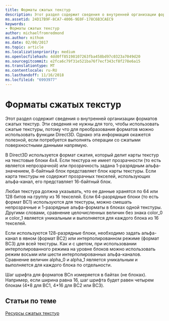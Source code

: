 ```yaml
---
title: Форматы сжатых текстур
description: Этот раздел содержит сведения о внутренней организации форматов сжатых текстур.
ms.assetid: 24D17B9F-8CA7-4006-9E0F-178C6B3CAEC9
keywords:
- Форматы сжатых текстур
author: michaelfromredmond
ms.author: mithom
ms.date: 02/08/2017
ms.topic: article
ms.localizationpriority: medium
ms.openlocfilehash: 4dd0ff85198107263fba458bd97c0323a7049d20
ms.sourcegitcommit: e2fca6c79f31e521ba76f7ecf343cf8f278e6a15
ms.translationtype: MT
ms.contentlocale: ru-RU
ms.lasthandoff: 11/16/2018
ms.locfileid: "6993977"
---
```

# <a name="compressed-texture-formats"></a>Форматы сжатых текстур


Этот раздел содержит сведения о внутренней организации форматов сжатых текстур. Эти сведения не нужны для того, чтобы использовать сжатые текстуры, потому что для преобразования форматов можно использовать функции Direct3D. Однако эта информация окажется полезной, если потребуется выполнять операции со сжатыми поверхностными данными напрямую.

В Direct3D используется формат сжатия, который делит карты текстур на текстовые блоки 4x4. Если текстура не имеет прозрачности (то есть является непрозрачной) или прозрачность задана 1-разрядным альфа-значением, 8-байтный блок представляет блок карты текстуры. Если карта текстуры не содержит прозрачных текселей, использующих альфа-канал, его представляет 16-байтный блок.

Любая текстура должна указывать, что ее данные хранятся по 64 или 128 битов на группу из 16 текселей. Если 64-разрядные блоки (то есть формат BC1) используются для текстуры, можно смешать непрозрачные и 1-разрядные альфа-форматы в блоках одной текстуры. Другими словами, сравнение целочисленных величин без знака color\_0 и color\_1 является уникальным и выполняется для каждого блока из 16 текселей.

Если используются 128-разрядные блоки, необходимо задать альфа-канал в явном (формат BC2) или интерполированном режиме (формат BC3) для всей текстуры. Как и с цветом, при использовании интерполированного режима на уровне блоков можно использовать режим восьми или шести интерполированных альфа-каналов. Сравнение величин alpha\_0 и alpha\_1 является уникальным и выполняется для каждого блока по отдельности.

Шаг шрифта для форматов BCn измеряется в байтах (не блоках). Например, если ширина равна 16, шаг шрифта будет равен четырем блокам (4\*8 для BC1, 4\*16 для BC2 или BC3).

## <a name="span-idrelated-topicsspanrelated-topics"></a><span id="related-topics"></span>Статьи по теме


[Ресурсы сжатых текстур](compressed-texture-resources.md)

 

 




